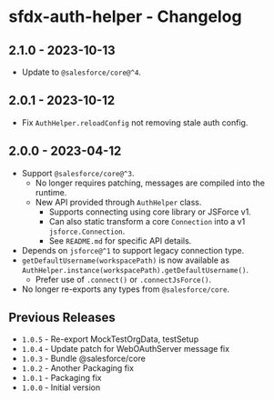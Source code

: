 # sfdx-auth-helper - Changelog

## 2.1.0 - 2023-10-13

* Update to `@salesforce/core@^4`.

## 2.0.1 - 2023-10-12

* Fix `AuthHelper.reloadConfig` not removing stale auth config.

## 2.0.0 - 2023-04-12

* Support `@salesforce/core@^3`.
  * No longer requires patching, messages are compiled into the runtime.
  * New API provided through `AuthHelper` class.
    * Supports connecting using core library or JSForce v1.
    * Can also static transform a core `Connection` into a v1 `jsforce.Connection`.
    * See `README.md` for specific API details.
* Depends on `jsforce@^1` to support legacy connection type.
* `getDefaultUsername(workspacePath)` is now available as `AuthHelper.instance(workspacePath).getDefaultUsername()`.
  * Prefer use of `.connect()` or `.connectJsForce()`.
* No longer re-exports any types from `@salesforce/core`.

## Previous Releases

* `1.0.5` - Re-export MockTestOrgData, testSetup
* `1.0.4` - Update patch for WebOAuthServer message fix
* `1.0.3` - Bundle @salesforce/core
* `1.0.2` - Another Packaging fix
* `1.0.1` - Packaging fix
* `1.0.0` - Initial version
